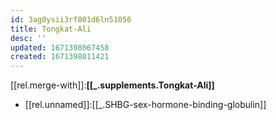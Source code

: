 ```yaml
---
id: 3ag0ysii3rf001d6ln51056
title: Tongkat-Ali
desc: ''
updated: 1671398067458
created: 1671398011421
---
```


[[rel.merge-with]]:**[[_.supplements.Tongkat-Ali]]**


- [[rel.unnamed]]:[[_.SHBG-sex-hormone-binding-globulin]]
